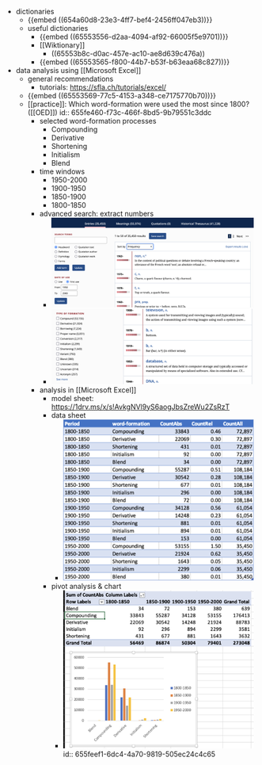 - dictionaries
	- {{embed ((654a60d8-23e3-4ff7-bef4-2456ff047eb3))}}
	- useful dictionaries
		- {{embed ((65553556-d2aa-4094-af92-66005f5e9701))}}
		- [[Wiktionary]]
			- ((65553b8c-d0ac-457e-ac10-ae8d639c476a))
		- {{embed ((65553565-f800-44b7-b53f-b63eaa68c827))}}
- data analysis using [[Microsoft Excel]]
	- general recommendations
		- tutorials: https://sfla.ch/tutorials/excel/
	- {{embed ((65553569-77c5-4153-a348-ce7175770b70))}}
	- [[practice]]: Which word-formation were used the most since 1800? ([[OED]])
	  id:: 655fe460-f73c-466f-8bd5-9b79551c3ddc
		- selected word-formation processes
			- Compounding
			- Derivative
			- Shortening
			- Initialism
			- Blend
		- time windows
			- 1950-2000
			- 1900-1950
			- 1850-1900
			- 1800-1850
		- advanced search: extract numbers
			- ![image.png](../assets/image_1700783502820_0.png)
			- ![image.png](../assets/image_1700849044343_0.png)
		- analysis in [[Microsoft Excel]]
			- model sheet: https://1drv.ms/x/s!AvkgNVl9yS6aogJbsZreWu2ZsRzT
			- data sheet
				- ![image.png](../assets/image_1700849091292_0.png)
			- pivot analysis & chart
				- ![image.png](../assets/image_1700849137869_0.png)
				  id:: 655feef1-6dc4-4a70-9819-505ec24c4c65